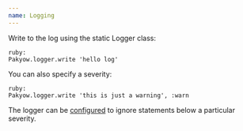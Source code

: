 ```yaml
---
name: Logging
---
```


Write to the log using the static Logger class:

    ruby:
    Pakyow.logger.write 'hello log'

You can also specify a severity:

    ruby:
    Pakyow.logger.write 'this is just a warning', :warn

The logger can be [configured](/configuration) to ignore statements below a particular severity.
